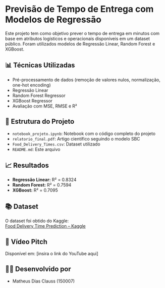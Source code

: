 # Previsão de Tempo de Entrega com Modelos de Regressão

Este projeto tem como objetivo prever o tempo de entrega em minutos com base em atributos logísticos e operacionais disponíveis em um dataset público. Foram utilizados modelos de Regressão Linear, Random Forest e XGBoost.

## 📊 Técnicas Utilizadas
- Pré-processamento de dados (remoção de valores nulos, normalização, one-hot encoding)
- Regressão Linear
- Random Forest Regressor
- XGBoost Regressor
- Avaliação com MSE, RMSE e R²

## 📁 Estrutura do Projeto
- `notebook_projeto.ipynb`: Notebook com o código completo do projeto
- `relatorio_final.pdf`: Artigo científico seguindo o modelo SBC
- `Food_Delivery_Times.csv`: Dataset utilizado
- `README.md`: Este arquivo

## 📈 Resultados
- **Regressão Linear:** R² = 0.8324
- **Random Forest:** R² = 0.7594
- **XGBoost:** R² = 0.7095

## 📚 Dataset
O dataset foi obtido do Kaggle:  
[Food Delivery Time Prediction – Kaggle](https://www.kaggle.com/datasets/denkuznetz/food-delivery-time-prediction)

## 🎥 Vídeo Pitch
Disponível em: [insira o link do YouTube aqui]

## 👨‍💻 Desenvolvido por
- Matheus Dias Clauss (150007)
